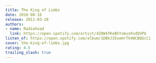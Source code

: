 ```yaml
---
title: The King of Limbs
date: 2018-08-16
release: 2011-03-28
authors:
- name: Radiohead
  link: https://open.spotify.com/artist/4Z8W4fKeB5YxbusRsdQVPb
listen_of: https://open.spotify.com/album/1DBkJIEoeHrTX4WCBQGcCi
cover: the-king-of-limbs.jpg
rating: 4.5
trailing_slash: true
---
```

